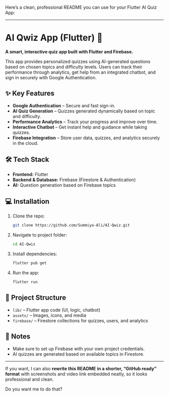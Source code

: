 Here’s a clean, professional README you can use for your Flutter AI Quiz App:

---

# AI Qwiz App (Flutter) 🚀

**A smart, interactive quiz app built with Flutter and Firebase.**

This app provides personalized quizzes using AI-generated questions based on chosen topics and difficulty levels. Users can track their performance through analytics, get help from an integrated chatbot, and sign in securely with Google Authentication.

## ✨ Key Features

* **Google Authentication** – Secure and fast sign-in.
* **AI Quiz Generation** – Quizzes generated dynamically based on topic and difficulty.
* **Performance Analytics** – Track your progress and improve over time.
* **Interactive Chatbot** – Get instant help and guidance while taking quizzes.
* **Firebase Integration** – Store user data, quizzes, and analytics securely in the cloud.

## 🛠️ Tech Stack

* **Frontend:** Flutter
* **Backend & Database:** Firebase (Firestore & Authentication)
* **AI:** Question generation based on Firebase topics

## 💻 Installation

1. Clone the repo:

   ```bash
   git clone https://github.com/Summiya-Ali/AI-Qwiz.git
   ```
2. Navigate to project folder:

   ```bash
   cd AI-Qwiz
   ```
3. Install dependencies:

   ```bash
   flutter pub get
   ```
4. Run the app:

   ```bash
   flutter run
   ```

## 📂 Project Structure

* `lib/` – Flutter app code (UI, logic, chatbot)
* `assets/` – Images, icons, and media
* `firebase/` – Firestore collections for quizzes, users, and analytics

## 📌 Notes

* Make sure to set up Firebase with your own project credentials.
* AI quizzes are generated based on available topics in Firestore.

---

If you want, I can also **rewrite this README in a shorter, “GitHub ready” format** with screenshots and video link embedded neatly, so it looks professional and clean.

Do you want me to do that?
